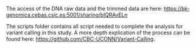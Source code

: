 The access of the DNA raw data and the trimmed data are here:
https://bk-genomica.cebas.csic.es:5001/sharing/blQRAvELn

The scripts folder contains all script needed to complete the analysis for variant calling in this study. A more depth explication of the process can be found here: https://github.com/CBC-UCONN/Variant-Calling.
